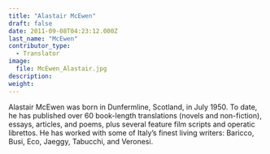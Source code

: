 ```yaml
---
title: "Alastair McEwen"
draft: false
date: 2011-09-08T04:23:12.000Z
last_name: "McEwen"
contributor_type:
  - Translator
image:
  file: McEwen_Alastair.jpg
description:
weight:
---
```


Alastair McEwen was born in Dunfermline, Scotland, in July 1950. To date, he has published over 60 book-length translations (novels and non-fiction), essays, articles, and poems, plus several feature film scripts and operatic librettos. He has worked with some of Italy’s finest living writers: Baricco, Busi, Eco, Jaeggy, Tabucchi, and Veronesi.

